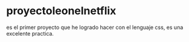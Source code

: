 # proyectoleonelnetflix
es el primer proyecto que he logrado hacer con el lenguaje css, es una excelente practica.
